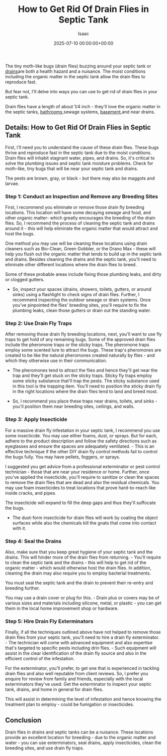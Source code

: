 ﻿---
title: How to Get Rid Of Drain Flies in Septic Tank
description: The tiny moth-like bugs drain flies buzzing around your septic tank or drains-flies-in-the-basement are both a health hazard and a nuisance. The moist...
slug: /how-to-get-rid-of-drain-flies-in-septic-tank/
date: 2025-07-10 00:00:00+00:00
lastmod: 2025-07-10 00:00:00+03:00
author: Isaac
categories:

- Flies

- Guide
tags:

- flies

- rid

- drain
layout: post
---

The tiny moth-like bugs (drain flies) buzzing around your septic tank or [drains](https://pestpolicy.com/how-to-get-rid-of-[drain](https://pestpolicy.com/how-to-get-rid-of-drain-flies-in-the-bathroom/)-flies-in-the-basement/)are both a health hazard and a nuisance. The moist conditions including the organic matter in the septic tank allow the drain flies to reproduce fast.

But fear not, I'll delve into ways you can use to get rid of drain flies in your septic tank.

Drain flies have a length of about 1/4 inch - they'll love the organic matter in the septic tanks, [bathrooms](https://pestpolicy.com/how-to-get-rid-of-drain-flies-in-the-bathroom/),sewage systems, [basement](https://pestpolicy.com/how-to-get-rid-of-drain-flies-in-the-basement/),and near drains.

##  Details: How to Get Rid Of Drain Flies in Septic Tank

First, I'll need you to understand the cause of these drain flies. These bugs thrive and reproduce fast in the septic tank due to the moist conditions. Drain flies will inhabit stagnant water, pipes, and drains. So, it's critical to solve the plumbing issues and septic tank moisture problems. Check for moth-like, tiny bugs that will be near your septic tank and drains.

The pests are brown, gray, or black - but there may also be maggots and larvae.

###  Step 1: Conduct an Inspection and Remove any Breeding Sites

First, I recommend you eliminate or remove those drain fly breeding locations. This location will have some decaying sewage and food, and other organic matter- which greatly encourages the breeding of the drain flies. So, I recommend the process of cleaning the septic tank and drains around it - this will help eliminate the organic matter that would attract and host the bugs.

One method you may use will be cleaning these locations using drain cleaners such as Bio-Clean, Green Gobbler, or the Drano Max - these will help you flush out the organic matter that tends to build up in the septic tank and drains. Besides cleaning the drains and the septic tank, you'll need to eliminate other different locations where the drain flies to breed.

Some of these probable areas include fixing those plumbing leaks, and dirty or clogged gutters.

- So, inspect your spaces (drains, showers, toilets, gutters, or around sinks) using a flashlight to check signs of drain flies. Further, I recommend inspecting the outdoor sewage or drain systems. Once you've pinpointed the flies' breeding sites, you'll require to fix the plumbing leaks, clean those gutters or drain out the standing water.

###  Step 2: Use Drain Fly Traps

After removing those drain fly breeding locations, next, you'll want to use fly traps to get hold of any remaining bugs. Some of the approved drain flies include the pheromone traps or the sticky traps. The pheromone traps employ some scented lure to attract the bugs. These trap's pheromones are created to be like the natural pheromones created naturally by flies - and which they otherwise use in their communication.

- The pheromones tend to attract the flies and hence they'll get near the trap and they'll get stuck on the sticky traps. Sticky fly traps employ some sticky substance that'll trap the pests. The sticky substance used in this tool is the trapping item. You'll need to position the sticky drain fly in the right locations where the drain flies tend to land and breed most.

- So, I recommend you place these traps near drains, toilets, and sinks - you'll position them near breeding sites, ceilings, and walls.

###  Step 3: Apply Insecticide

For a massive drain fly infestation in your septic tank, I recommend you use some insecticide. You may use either foams, dust, or sprays. But for each, adhere to the product description and follow the safety directions such as eyeglasses and ensure the spaces are adequately ventilated. - This is an effective technique if the other DIY drain fly control methods fail to control the bugs fully. You may have pellets, foggers, or sprays.

I suggested you get advice from a professional exterminator or pest control technician - those that are near your residence or home. Further, once you've applied the insecticide, you'll require to sanitize or clean the spaces to remove the drain flies that are dead and also the residual chemicals. You may use foam insecticides to treat locations that prove hard-to-reach like inside cracks, and pipes.

The insecticide will expand to fill the deep gaps and thus they'll suffocate the bugs.

- The dust-form insecticide for drain flies will work by coating the object surfaces while also the chemicals kill the gnats that come into contact with it.

###  Step 4: Seal the Drains

Also, make sure that you keep great hygiene of your septic tank and the drains. This will hinder more of the drain flies from returning. - You'll require to clean the septic tank and the drains - this will help to get rid of the organic matter - which would otherwise host the drain flies. In addition, cleaning the drain may also require you to employ bacterial treatments.

You must seal the septic tank and the drain to prevent their re-entry and breeding further.

You may use a drain cover or plug for this. - Drain plus or covers may be of various sizes and materials including silicone, metal, or plastic - you can get them in the local home improvement shop or hardware.

###  Step 5: Hire Drain Fly Exterminators

Finally, if all the techniques outlined above have not helped to remove those drain flies from your septic tank, you'll need to hire a drain fly exterminator. - The technician will come with advanced equipment and also expertise that's targeted to specific pests including drin flies. - Such equipment will assist in the clear identification of the drain fly source and also in the efficient control of the infestation.

For the exterminator, you'll prefer, to get one that is experienced in tackling drain flies and also well reputable from client reviews. So, I prefer you enquire for review from family and friends, especially with the local exterminators they've used. Get the exterminator to inspect your septic tank, drains, and home in general for drain flies.

This will assist in determining the level of infestation and hence knowing the treatment plan to employ - could be fumigation or insecticides.

##  Conclusion

Drain flies in drains and septic tanks can be a nuisance. These locations provide an excellent location for breeding - due to the organic matter and water - you can use exterminators, seal drains, apply insecticides, clean the breeding sites, and use drain fly traps.
